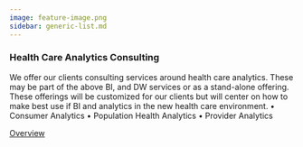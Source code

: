 ```yaml
---
image: feature-image.png
sidebar: generic-list.md
---
```


### Health Care Analytics Consulting

We offer our clients consulting services around health care analytics. These may be part of the above BI, and DW services or as a stand-alone offering. These offerings will be customized for our clients but will center on how to make best use if BI and analytics in the new health care environment.
•  Consumer Analytics
•  Population Health Analytics
•  Provider Analytics

[Overview]

[Overview]: http://google.com
